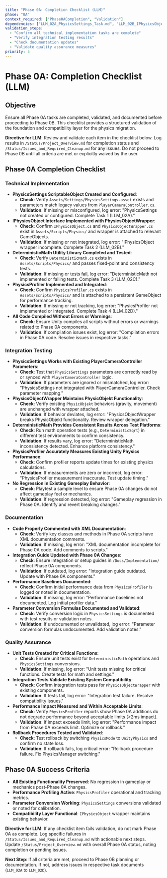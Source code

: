```yaml
---
title: "Phase 0A: Completion Checklist (LLM)"
phase: "0A"
context_required: ["Phase0ACompletion", "Validation"]
dependencies: ["LLM_02A_PhysicsSettings_Task.md", "LLM_02B_IPhysicsObject_Task.md", "LLM_02C_DeterministicMath_Task.md", "LLM_02D_PhysicsProfiler_Task.md"]
validation_steps:
  - "Confirm all technical implementation tasks are complete"
  - "Verify integration testing results"
  - "Check documentation updates"
  - "Validate quality assurance measures"
priority: 5
---
```


# Phase 0A: Completion Checklist (LLM)

## Objective
Ensure all Phase 0A tasks are completed, validated, and documented before proceeding to Phase 0B. This checklist provides a structured validation of the foundation and compatibility layer for the physics migration.

**Directive for LLM**: Review and validate each item in the checklist below. Log results in `/Status/Project_Overview.md` for completion status and `/Status/Issues_and_Required_Cleanup.md` for any issues. Do not proceed to Phase 0B until all criteria are met or explicitly waived by the user.

## Phase 0A Completion Checklist

### Technical Implementation
- **PhysicsSettings ScriptableObject Created and Configured**:
  - **Check**: Verify `Assets/Settings/PhysicsSettings.asset` exists and parameters match legacy values from `PlayerCameraController.cs`.
  - **Validation**: If missing or misconfigured, log error: "PhysicsSettings not created or configured. Complete Task 1 (LLM_02A)."
- **IPhysicsObject Interface Implemented with PhysicsObjectWrapper**:
  - **Check**: Confirm `IPhysicsObject.cs` and `PhysicsObjectWrapper.cs` exist in `Assets/Scripts/Physics/` and wrapper is attached to relevant GameObjects.
  - **Validation**: If missing or not integrated, log error: "IPhysicsObject wrapper incomplete. Complete Task 2 (LLM_02B)."
- **DeterministicMath Utility Library Completed and Tested**:
  - **Check**: Verify `DeterministicMath.cs` exists in `Assets/Scripts/Physics/` and passes fixed-point and consistency tests.
  - **Validation**: If missing or tests fail, log error: "DeterministicMath not implemented or failing tests. Complete Task 3 (LLM_02C)."
- **PhysicsProfiler Implemented and Integrated**:
  - **Check**: Confirm `PhysicsProfiler.cs` exists in `Assets/Scripts/Physics/` and is attached to a persistent GameObject for performance tracking.
  - **Validation**: If missing or not tracking, log error: "PhysicsProfiler not implemented or integrated. Complete Task 4 (LLM_02D)."
- **All Code Compiled Without Errors or Warnings**:
  - **Check**: Ensure Unity compiles all scripts without errors or warnings related to Phase 0A components.
  - **Validation**: If compilation issues exist, log error: "Compilation errors in Phase 0A code. Resolve issues in respective tasks."

### Integration Testing
- **PhysicsSettings Works with Existing PlayerCameraController Parameters**:
  - **Check**: Test that `PhysicsSettings` parameters are correctly read by or synced with `PlayerCameraController` logic.
  - **Validation**: If parameters are ignored or mismatched, log error: "PhysicsSettings not integrated with PlayerCameraController. Check parameter mapping."
- **PhysicsObjectWrapper Maintains PhysicObjekt Functionality**:
  - **Check**: Verify existing `PhysicObjekt` behaviors (gravity, movement) are unchanged with wrapper attached.
  - **Validation**: If behavior deviates, log error: "PhysicsObjectWrapper breaks PhysicObjekt functionality. Review wrapper delegation."
- **DeterministicMath Provides Consistent Results Across Test Platforms**:
  - **Check**: Run math operation tests (e.g., `DeterministicSqrt`) in different test environments to confirm consistency.
  - **Validation**: If results vary, log error: "DeterministicMath inconsistency detected. Enhance platform consistency."
- **PhysicsProfiler Accurately Measures Existing Unity Physics Performance**:
  - **Check**: Confirm profiler reports update times for existing physics calculations.
  - **Validation**: If measurements are zero or incorrect, log error: "PhysicsProfiler measurement inaccurate. Test update timing."
- **No Regression in Existing Gameplay Behavior**:
  - **Check**: Playtest a sample level to ensure Phase 0A changes do not affect gameplay feel or mechanics.
  - **Validation**: If regression detected, log error: "Gameplay regression in Phase 0A. Identify and revert breaking changes."

### Documentation
- **Code Properly Commented with XML Documentation**:
  - **Check**: Verify key classes and methods in Phase 0A scripts have XML documentation comments.
  - **Validation**: If missing, log error: "XML documentation incomplete for Phase 0A code. Add comments to scripts."
- **Integration Guide Updated with Phase 0A Changes**:
  - **Check**: Ensure integration or setup guides in `/Docs/Implementation/` reflect Phase 0A components.
  - **Validation**: If outdated, log error: "Integration guide outdated. Update with Phase 0A components."
- **Performance Baselines Documented**:
  - **Check**: Confirm initial performance data from `PhysicsProfiler` is logged or noted in documentation.
  - **Validation**: If missing, log error: "Performance baselines not documented. Log initial profiler data."
- **Parameter Conversion Formulas Documented and Validated**:
  - **Check**: Verify conversion logic in `PhysicsSettings` is documented with test results or validation notes.
  - **Validation**: If undocumented or unvalidated, log error: "Parameter conversion formulas undocumented. Add validation notes."

### Quality Assurance
- **Unit Tests Created for Critical Functions**:
  - **Check**: Ensure unit tests exist for `DeterministicMath` operations and `PhysicsSettings` conversions.
  - **Validation**: If missing, log error: "Unit tests missing for critical functions. Create tests for math and settings."
- **Integration Tests Validate Existing System Compatibility**:
  - **Check**: Confirm integration tests pass for `PhysicsObjectWrapper` with existing components.
  - **Validation**: If tests fail, log error: "Integration test failure. Resolve compatibility issues."
- **Performance Impact Measured and Within Acceptable Limits**:
  - **Check**: Verify `PhysicsProfiler` reports show Phase 0A additions do not degrade performance beyond acceptable limits (>2ms impact).
  - **Validation**: If impact exceeds limit, log error: "Performance impact from Phase 0A exceeds limit. Optimize or rollback."
- **Rollback Procedures Tested and Validated**:
  - **Check**: Test rollback by switching `PhysicsMode` to `UnityPhysics` and confirm no state loss.
  - **Validation**: If rollback fails, log critical error: "Rollback procedure failure. Fix PhysicsManager switching."

## Phase 0A Success Criteria
- **All Existing Functionality Preserved**: No regression in gameplay or mechanics post-Phase 0A changes.
- **Performance Profiling Active**: `PhysicsProfiler` operational and tracking metrics.
- **Parameter Conversion Working**: `PhysicsSettings` conversions validated or noted for calibration.
- **Compatibility Layer Functional**: `IPhysicsObject` wrapper maintains existing behavior.

**Directive for LLM**: If any checklist item fails validation, do not mark Phase 0A as complete. Log specific failures in `/Status/Issues_and_Required_Cleanup.md` with actionable next steps. Update `/Status/Project_Overview.md` with overall Phase 0A status, noting completion or pending issues.

**Next Step**: If all criteria are met, proceed to Phase 0B planning or documentation. If not, address issues in respective task documents (`LLM_02A` to `LLM_02D`).
